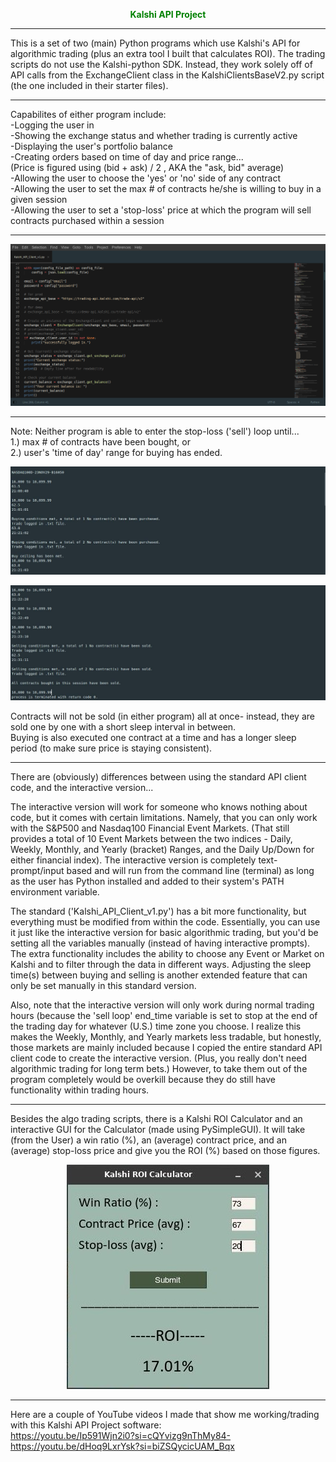 <p align="center"><b style="color:green;">Kalshi API Project</b></p>

---

This is a set of two (main) Python programs which use Kalshi's API for algorithmic trading (plus an extra tool I built that calculates ROI). The trading scripts do not use the Kalshi-python SDK. Instead, they work solely off of API calls from the ExchangeClient class in the KalshiClientsBaseV2.py script (the one included in their starter files).

---

Capabilites of either program include:  
-Logging the user in  
-Showing the exchange status and whether trading is currently active  
-Displaying the user's portfolio balance  
-Creating orders based on time of day and price range...  
(Price is figured using (bid + ask) / 2 , AKA the "ask, bid" average)  
-Allowing the user to choose the 'yes' or 'no' side of any contract  
-Allowing the user to set the max # of contracts he/she is willing to buy in a given session  
-Allowing the user to set a 'stop-loss' price at which the program will sell contracts purchased within a session

---

<p align="center">
  <img src="Project_Images/Code_Snippet2.png" alt="Code Snippet Image">
</p>

---

Note: Neither program is able to enter the stop-loss ('sell') loop until...  
1.) max # of contracts have been bought, or  
2.) user's 'time of day' range for buying has ended.

<p align="center">
  <img src="Project_Images/Buy_and_sell_working.jpg" alt="Program Buy Example Image">
</p>

<p align="center">
  <img src="Project_Images/Buy_and_sell_working2.jpg" alt="Program Sell Example Image">
</p>

Contracts will not be sold (in either program) all at once- instead, they are sold one by one with a short sleep interval in between.  
Buying is also executed one contract at a time and has a longer sleep period (to make sure price is staying consistent).

---

There are (obviously) differences between using the standard API client code, and the interactive version...

The interactive version will work for someone who knows nothing about code, but it comes with certain limitations. Namely, that you can only work with the S&P500 and Nasdaq100 Financial Event Markets. (That still provides a total of 10 Event Markets between the two indices - Daily, Weekly, Monthly, and Yearly (bracket) Ranges, and the Daily Up/Down for either financial index). The interactive version is completely text-prompt/input based and will run from the command line (terminal) as long as the user has Python installed and added to their system's PATH environment variable.

The standard ('Kalshi_API_Client_v1.py') has a bit more functionality, but everything must be modified from within the code. Essentially, you can use it just like the interactive version for basic algorithmic trading, but you'd be setting all the variables manually (instead of having interactive prompts). The extra functionality includes the ability to choose any Event or Market on Kalshi and to filter through the data in different ways. Adjusting the sleep time(s) between buying and selling is another extended feature that can only be set manually in this standard version.

Also, note that the interactive version will only work during normal trading hours (because the 'sell loop' end_time variable is set to stop at the end of the trading day for whatever (U.S.) time zone you choose. I realize this makes the Weekly, Monthly, and Yearly markets less tradable, but honestly, those markets are mainly included because I copied the entire standard API client code to create the interactive version. (Plus, you really don't need algorithmic trading for long term bets.) However, to take them out of the program completely would be overkill because they do still have functionality within trading hours.

---

Besides the algo trading scripts, there is a Kalshi ROI Calculator and an interactive GUI for the Calculator (made using PySimpleGUI). It will take (from the User) a win ratio (%), an (average) contract price, and an (average) stop-loss price and give you the ROI (%) based on those figures.  
<p align="center">
  <img src="Project_Images/Kalshi_ROI_Calc3.jpg" alt="Kalshi ROI Calculator Image">
</p>

---

Here are a couple of YouTube videos I made that show me working/trading with this Kalshi API Project software:  
https://youtu.be/Ip591Wjn2i0?si=cQYvizg9nThMy84-  
https://youtu.be/dHoq9LxrYsk?si=biZSQycicUAM_Bqx
